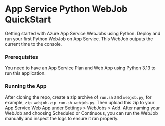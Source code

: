 # App Service Python WebJob QuickStart

Getting started with Azure App Service WebJobs using Python. Deploy and run your first Python WebJob on App Service. This WebJob outputs the current time to the console. 


### Prerequisites

You need to have an App Service Plan and Web App using Python 3.13 to run this application.

### Running the App

After cloning the repo, create a zip archive of `run.sh` and `webjob.py`, for example, `zip webjob.zip run.sh webjob.py`. Then upload this zip to your App Service Web App under Settings > WebJobs > Add. After naming your WebJob and choosing Scheduled or Continuous, you can run the WebJob manually and inspect the logs to ensure it ran properly. 